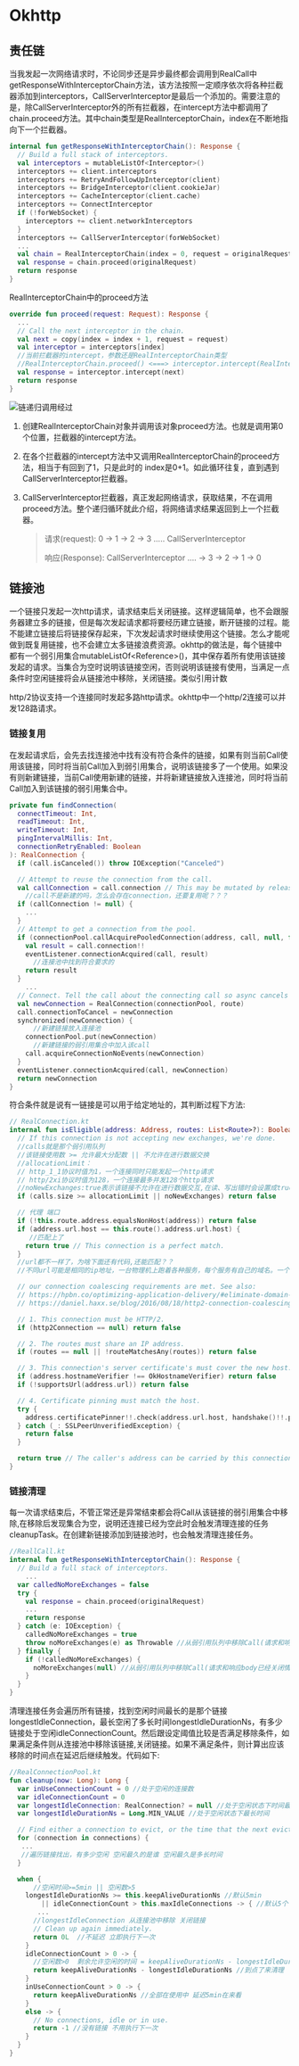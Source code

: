 # Okhttp

## 责任链

当我发起一次网络请求时，不论同步还是异步最终都会调用到RealCall中getResponseWithInterceptorChain方法，该方法按照一定顺序依次将各种拦截器添加到interceptors，CallServerInterceptor是最后一个添加的。需要注意的是，除CallServerInterceptor外的所有拦截器，在intercept方法中都调用了chain.proceed方法。其中chain类型是RealInterceptorChain，index在不断地指向下一个拦截器。

```kotlin
internal fun getResponseWithInterceptorChain(): Response {
  // Build a full stack of interceptors.
  val interceptors = mutableListOf<Interceptor>()
  interceptors += client.interceptors
  interceptors += RetryAndFollowUpInterceptor(client)
  interceptors += BridgeInterceptor(client.cookieJar)
  interceptors += CacheInterceptor(client.cache)
  interceptors += ConnectInterceptor
  if (!forWebSocket) {
    interceptors += client.networkInterceptors
  }
  interceptors += CallServerInterceptor(forWebSocket)
  ...
  val chain = RealInterceptorChain(index = 0, request = originalRequest)
  val response = chain.proceed(originalRequest)
  return response
}
```

RealInterceptorChain中的proceed方法

```kotlin
override fun proceed(request: Request): Response {
  ...
  // Call the next interceptor in the chain.
  val next = copy(index = index + 1, request = request)
  val interceptor = interceptors[index]
  //当前拦截器的intercept，参数还是RealInterceptorChain类型
  //RealInterceptorChain.proceed() <===> interceptor.intercept(RealInterceptorChain类型,next)
  val response = interceptor.intercept(next) 
  return response
}
```


![链递归调用经过](https://raw.githubusercontent.com/yongsongTang/PicGo/main/img/okhttp_link.svg)

1. 创建RealInterceptorChain对象并调用该对象proceed方法。也就是调用第0个位置，拦截器的intercept方法。

2. 在各个拦截器的intercept方法中又调用RealInterceptorChain的proceed方法，相当于有回到了1，只是此时的
   index是0+1。如此循环往复，直到遇到CallServerInterceptor拦截器。

3. CallServerInterceptor拦截器，真正发起网络请求，获取结果，不在调用proceed方法。整个递归循环就此介绍，将网络请求结果返回到上一个拦截器。

   > 请求(request): 0 -> 1 -> 2 -> 3 ..... CallServerInterceptor
   >
   > 响应(Response): CallServerInterceptor  ....  -&gt; 3 -&gt; 2 -&gt; 1 -&gt; 0  




## 链接池

一个链接只发起一次http请求，请求结束后关闭链接。这样逻辑简单，也不会跟服务器建立多的链接，但是每次发起请求都将要经历建立链接，断开链接的过程。能不能建立链接后将链接保存起来，下次发起请求时继续使用这个链接。怎么才能呢做到既复用链接，也不会建立太多链接浪费资源。okhttp的做法是，每个链接中都有一个弱引用集合mutableListOf<Reference<RealCall>>()，其中保存着所有使用该链接发起的请求。当集合为空时说明该链接空闲，否则说明该链接有使用，当满足一点条件时空闲链接将会从链接池中移除，关闭链接。类似引用计数

http/2协议支持一个连接同时发起多路http请求。okhttp中一个http/2连接可以并发128路请求。

### 链接复用

在发起请求后，会先去找连接池中找有没有符合条件的链接，如果有则当前Call使用该链接，同时将当前Call加入到弱引用集合，说明该链接多了一个使用。如果没有则新建链接，当前Call使用新建的链接，并将新建链接放入连接池，同时将当前Call加入到该链接的弱引用集合中。

```kotlin
private fun findConnection(
  connectTimeout: Int,
  readTimeout: Int,
  writeTimeout: Int,
  pingIntervalMillis: Int,
  connectionRetryEnabled: Boolean
): RealConnection {
  if (call.isCanceled()) throw IOException("Canceled")

  // Attempt to reuse the connection from the call.
  val callConnection = call.connection // This may be mutated by releaseConnectionNoEvents()!
    //call不是新建的吗，怎么会存在connection，还要复用呢？？？
  if (callConnection != null) {
	...
  }
  // Attempt to get a connection from the pool. 
  if (connectionPool.callAcquirePooledConnection(address, call, null, false)) {
    val result = call.connection!!
    eventListener.connectionAcquired(call, result)
      //连接池中找到符合要求的
    return result
  }
	...
  // Connect. Tell the call about the connecting call so async cancels work.
  val newConnection = RealConnection(connectionPool, route)
  call.connectionToCancel = newConnection
  synchronized(newConnection) {
      //新建链接放入连接池
    connectionPool.put(newConnection)
      //新建链接的弱引用集合中加入该call
    call.acquireConnectionNoEvents(newConnection)
  }
  eventListener.connectionAcquired(call, newConnection)
  return newConnection
}
```

符合条件就是说有一链接是可以用于给定地址的，其判断过程下方法:

```kotlin
// RealConnection.kt
internal fun isEligible(address: Address, routes: List<Route>?): Boolean {
  // If this connection is not accepting new exchanges, we're done.
  //calls就是那个弱引用队列
  //该链接使用数 >= 允许最大分配数 || 不允许在进行数据交换
  //allocationLimit：
  // http_1_1协议时值为1，一个连接同时只能发起一个http请求
  // http/2xi协议时值为128，一个连接最多并发128个http请求
  //noNewExchanges:true表示该链接不允许在进行数据交互,在读、写出错时会设置成true  
  if (calls.size >= allocationLimit || noNewExchanges) return false

  // 代理 端口
  if (!this.route.address.equalsNonHost(address)) return false
  if (address.url.host == this.route().address.url.host) {
     //匹配上了
    return true // This connection is a perfect match.
  }
  //url都不一样了，为啥下面还有代码,还能匹配？？
  //不同url可能是相同的ip地址，一台物理机上跑着各种服务，每个服务有自己的域名。一个http/2协议链接，可以并发处理n个http请求。

  // our connection coalescing requirements are met. See also:
  // https://hpbn.co/optimizing-application-delivery/#eliminate-domain-sharding
  // https://daniel.haxx.se/blog/2016/08/18/http2-connection-coalescing/

  // 1. This connection must be HTTP/2.
  if (http2Connection == null) return false

  // 2. The routes must share an IP address.
  if (routes == null || !routeMatchesAny(routes)) return false

  // 3. This connection's server certificate's must cover the new host.
  if (address.hostnameVerifier !== OkHostnameVerifier) return false
  if (!supportsUrl(address.url)) return false

  // 4. Certificate pinning must match the host.
  try {
    address.certificatePinner!!.check(address.url.host, handshake()!!.peerCertificates)
  } catch (_: SSLPeerUnverifiedException) {
    return false
  }

  return true // The caller's address can be carried by this connection.
}
```



### 链接清理

每一次请求结束后，不管正常还是异常结束都会将Call从该链接的弱引用集合中移除,在移除后发现集合为空，说明还连接已经为空此时会触发清理连接的任务cleanupTask。在创建新链接添加到链接池时，也会触发清理连接任务。

```kotlin
//ReallCall.kt
internal fun getResponseWithInterceptorChain(): Response {
  // Build a full stack of interceptors.
	...
  var calledNoMoreExchanges = false
  try {
    val response = chain.proceed(originalRequest)
 	...
    return response
  } catch (e: IOException) {
    calledNoMoreExchanges = true
    throw noMoreExchanges(e) as Throwable //从弱引用队列中移除Call(请求和响应body已经关闭情况下)
  } finally {
    if (!calledNoMoreExchanges) {
      noMoreExchanges(null) //从弱引用队列中移除Call(请求和响应body已经关闭情况下)
    }
  }
}
```

清理连接任务会遍历所有链接，找到空闲时间最长的是那个链接longestIdleConnection，最长空闲了多长时间longestIdleDurationNs，有多少链接处于空闲idleConnectionCount。然后跟设定阈值比较是否满足移除条件，如果满足条件则从连接池中移除该链接,关闭链接。如果不满足条件，则计算出应该移除的时间点在延迟后继续触发。代码如下:

```kotlin
//RealConnectionPool.kt
fun cleanup(now: Long): Long {
  var inUseConnectionCount = 0 //处于空闲的连接数
  var idleConnectionCount = 0
  var longestIdleConnection: RealConnection? = null //处于空闲状态下时间最长的链接
  var longestIdleDurationNs = Long.MIN_VALUE //处于空闲状态下最长时间

  // Find either a connection to evict, or the time that the next eviction is due.
  for (connection in connections) {
   ...  
   //遍历链接找出，有多少空闲 空闲最久的是谁 空闲最久是多长时间 
  }

  when {
      //空闲时间>=5min || 空闲数>5
    longestIdleDurationNs >= this.keepAliveDurationNs //默认5min
        || idleConnectionCount > this.maxIdleConnections -> { //默认5个
	   ...	
	  //longestIdleConnection 从连接池中移除 关闭链接 	
      // Clean up again immediately.
      return 0L  //不延迟 立即执行下一次
    }
    idleConnectionCount > 0 -> {
      //空闲数>0  剩余允许空闲的时间 = keepAliveDurationNs - longestIdleDurationNs
      return keepAliveDurationNs - longestIdleDurationNs //到点了来清理
    }
    inUseConnectionCount > 0 -> {
      return keepAliveDurationNs //全部在使用中 延迟5min在来看
    }
    else -> {
      // No connections, idle or in use.
      return -1 //没有链接 不用执行下一次
    }
  }
}
```



